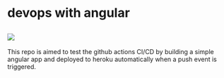 
# devops with angular 

![](https://github.com/hatembentayeb/angular-devops/workflows/.github/workflows/main.yml/badge.svg)
---
This repo is aimed to test the github actions CI/CD by building a simple angular app and deployed to heroku automatically when a push event is triggered.



